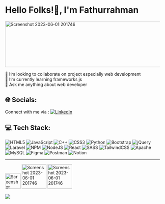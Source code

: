 
<h1 align="left">Hello Folks!👋, I'm Fathurrahman</h1>
<img width="1000" height="150" alt="Screenshot 2023-06-01 201746" src="https://github.com/faman272/faman272/assets/116134925/97ba85a3-7427-40f1-a931-103231a5f2cc">

👯 I’m looking to collaborate on project especially web development<br>🌱 I’m currently learning frameworks js<br>💬 Ask me anything about web developer


## 🌐 Socials:
Connect with me via : [![LinkedIn](https://img.shields.io/badge/LinkedIn-%230077B5.svg?logo=linkedin&logoColor=white)](https://linkedin.com/in/fathurrahmansmkt) 

## 💻 Tech Stack:
![HTML5](https://img.shields.io/badge/html5-%23E34F26.svg?style=for-the-badge&logo=html5&logoColor=white) ![JavaScript](https://img.shields.io/badge/javascript-%23323330.svg?style=for-the-badge&logo=javascript&logoColor=%23F7DF1E) ![C++](https://img.shields.io/badge/c++-%2300599C.svg?style=for-the-badge&logo=c%2B%2B&logoColor=white) ![CSS3](https://img.shields.io/badge/css3-%231572B6.svg?style=for-the-badge&logo=css3&logoColor=white) ![Python](https://img.shields.io/badge/python-3670A0?style=for-the-badge&logo=python&logoColor=ffdd54) ![Bootstrap](https://img.shields.io/badge/bootstrap-%23563D7C.svg?style=for-the-badge&logo=bootstrap&logoColor=white) ![jQuery](https://img.shields.io/badge/jquery-%230769AD.svg?style=for-the-badge&logo=jquery&logoColor=white) ![Laravel](https://img.shields.io/badge/laravel-%23FF2D20.svg?style=for-the-badge&logo=laravel&logoColor=white) ![NPM](https://img.shields.io/badge/NPM-%23000000.svg?style=for-the-badge&logo=npm&logoColor=white) ![NodeJS](https://img.shields.io/badge/node.js-6DA55F?style=for-the-badge&logo=node.js&logoColor=white) ![React](https://img.shields.io/badge/react-%2320232a.svg?style=for-the-badge&logo=react&logoColor=%2361DAFB) ![SASS](https://img.shields.io/badge/SASS-hotpink.svg?style=for-the-badge&logo=SASS&logoColor=white) ![TailwindCSS](https://img.shields.io/badge/tailwindcss-%2338B2AC.svg?style=for-the-badge&logo=tailwind-css&logoColor=white) ![Apache](https://img.shields.io/badge/apache-%23D42029.svg?style=for-the-badge&logo=apache&logoColor=white) ![MySQL](https://img.shields.io/badge/mysql-%2300f.svg?style=for-the-badge&logo=mysql&logoColor=white) 	![Figma](https://img.shields.io/badge/figma-%23F24E1E.svg?style=for-the-badge&logo=figma&logoColor=white) ![Postman](https://img.shields.io/badge/Postman-FF6C37?style=for-the-badge&logo=postman&logoColor=white) ![Notion](https://img.shields.io/badge/Notion-%23000000.svg?style=for-the-badge&logo=notion&logoColor=white)

---

<img width="50" alt="Screenshot 2023-06-01 201746" src="https://github.com/faman272/faman272/assets/116134925/f37065e6-969e-431b-8f14-abff0ca4adf6">
<img width="80" alt="Screenshot 2023-06-01 201746" src="https://github.com/faman272/faman272/assets/116134925/b3b8f412-8d13-4877-8764-e426906827d3">
<img width="80" alt="Screenshot 2023-06-01 201746" src="https://github.com/faman272/faman272/assets/116134925/4c160d40-c822-4d46-bc69-175f65018c5f">

[![](https://visitcount.itsvg.in/api?id=faman272&icon=0&color=3)](https://visitcount.itsvg.in)
